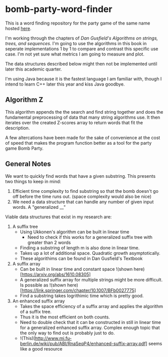 # **bomb-party-word-finder**
This is a word finding repository for the party game of the same name hosted [here](https://jklm.fun).

I'm working through the chapters of *Dan Gusfield's Algorithms on strings, trees, and sequences*. I'm going to use the algorithms in this book in seperate implementations 1 by 1 to compare and contrast this specific use case. I'm not yet sure what metrics I am going to measure and plot.

The data structures described below might then not be implemented until later this academic quarter. 

I'm using Java because it is the fastest language I am familiar with, though I intend to learn C++ later this year and kiss Java goodbye.

## **Algorithm Z**

This algorithm appends the the search and find string together and does the fundamental preprocessing of data that many string algorithms use. It then iterates over the created Z-scores array to return words that fit the description.

A few altercations have been made for the sake of convenience at the cost of speed that makes the program function better as a tool for the party game Bomb Party.

## General Notes

We want to quickly find words that have a given substring. This presents two things to keep in mind:
1) Efficient time complexity to find substring so that the bomb doesn't go off before the time runs out. (space complexity would also be nice)
2) We need a data structure that can handle any number of given input words. A "generalized __"

Viable data structures that exist in my research are:
1) A suffix tree
    * Using Ukkonen's algorithm can be built in linear time
        * Need to check if this works for a generalized suffix tree with greater than 2 words
    * Finding a substring of length m is also done in linear time.
    * Takes up a lot of additional space. Quadratic growth asymptotically.
    * These algorithims can be found in Dan Gusfield's Textbook
2) A suffix array
    * Can be built in linear time and constant space !(shown here)[https://arxiv.org/abs/1610.08305]
    * A generalized suffix array for multiple strings might be more difficult. Is possible as !(shown here)[https://link.springer.com/chapter/10.1007/BFb0027775]
    * Find a substring takes logrithimic time which is pretty good.
3) An enhanced suffix array
    * Takes the space efficiency of a suffix array and applies the algorithm of a suffix tree.
    * Thus it is the most efficient on both counts.
    * Need to double check that it can be constructed in still in linear time for a generalized enhanced suffix array. Complex enough topic that the only way to find out is probably just to do.
    * !(This)[http://www.mi.fu-berlin.de/wiki/pub/ABI/RnaSeqP4/enhanced-suffix-array.pdf] seems like a good resource


